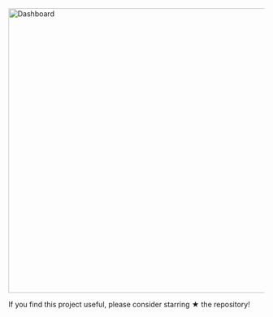 <img width="981" height="560" alt="Dashboard" src="https://github.com/user-attachments/assets/620e791b-ed2a-4f7a-9f60-2903598cae6a" />


If you find this project useful, please consider starring ★ the repository!
